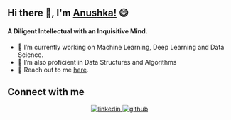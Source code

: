 <!--### Hi there 👋

I'm Anushka from India, and I do Machine Learning, Deep Learning and Data Science.
### Hi there 👋-->

<!--
aseemsangalay/aseemsangalay is a ✨ _special_ ✨ repository because its README.md (this file) appears on your GitHub profile.

Here are some ideas to get you started:

- 🔭 I’m currently working on ...
- 🌱 I’m currently learning ...
- 👯 I’m looking to collaborate on ...
- 🤔 I’m looking for help with ...
- 💬 Ask me about ...
- 📫 How to reach me: ...
- 😄 Pronouns: ...
- ⚡️ Fun fact: ...
-->

## Hi there 👋, I'm [Anushka!](https://www.linkedin.com/in/anushkasethi/) 😄

#### A Diligent Intellectual with an Inquisitive Mind.

- 🔭 I’m currently working on Machine Learning, Deep Learning and Data Science.
- 🌱 I’m also proficient in Data Structures and Algorithms
- 💬 Reach out to me [here](mailto:anushkasethi1710@gmail.com).

## Connect with me  
<div align="center">
 <a href="https://www.linkedin.com/in/anushkasethi/" target="_blank">
<img src=https://img.shields.io/badge/linkedin-%231E77B5.svg?&style=for-the-badge&logo=linkedin&logoColor=white alt=linkedin style="margin-bottom: 5px;" />
</a>
<a href="https://github.com/anushkasethi1710" target="_blank">
<img src=https://img.shields.io/badge/github-%2324292e.svg?&style=for-the-badge&logo=github&logoColor=white alt=github style="margin-bottom: 5px;" />
  
